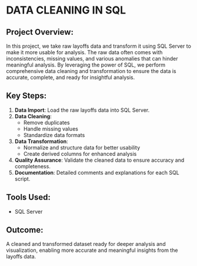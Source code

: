 

# DATA CLEANING IN SQL

## **Project Overview**:
In this project, we take raw layoffs data and transform it using SQL Server to make it more usable for analysis. The raw data often comes with inconsistencies, missing values, and various anomalies that can hinder meaningful analysis. By leveraging the power of SQL, we perform comprehensive data cleaning and transformation to ensure the data is accurate, complete, and ready for insightful analysis.

## **Key Steps**:
1. **Data Import**: Load the raw layoffs data into SQL Server.
2. **Data Cleaning**:
   - Remove duplicates
   - Handle missing values
   - Standardize data formats
3. **Data Transformation**:
   - Normalize and structure data for better usability
   - Create derived columns for enhanced analysis
4. **Quality Assurance**: Validate the cleaned data to ensure accuracy and completeness.
5. **Documentation**: Detailed comments and explanations for each SQL script.

## **Tools Used**:
- SQL Server

## **Outcome**:
A cleaned and transformed dataset ready for deeper analysis and visualization, enabling more accurate and meaningful insights from the layoffs data.

